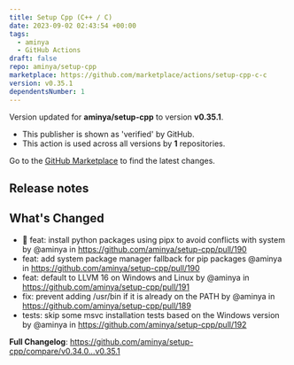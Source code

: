 ```yaml
---
title: Setup Cpp (C++ / C)
date: 2023-09-02 02:43:54 +00:00
tags:
  - aminya
  - GitHub Actions
draft: false
repo: aminya/setup-cpp
marketplace: https://github.com/marketplace/actions/setup-cpp-c-c
version: v0.35.1
dependentsNumber: 1
---
```



Version updated for **aminya/setup-cpp** to version **v0.35.1**.
- This publisher is shown as 'verified' by GitHub.
- This action is used across all versions by **1** repositories.

Go to the [GitHub Marketplace](https://github.com/marketplace/actions/setup-cpp-c-c) to find the latest changes.

## Release notes

## What's Changed
* 🎉  feat: install python packages using pipx to avoid conflicts with system by @aminya in https://github.com/aminya/setup-cpp/pull/190
* feat: add system package manager fallback for pip packages @aminya in https://github.com/aminya/setup-cpp/pull/190
* feat: default to LLVM 16 on Windows and Linux by @aminya in https://github.com/aminya/setup-cpp/pull/191
* fix: prevent adding /usr/bin if it is already on the PATH by @aminya in https://github.com/aminya/setup-cpp/pull/189
* tests: skip some msvc installation tests based on the Windows version by @aminya in https://github.com/aminya/setup-cpp/pull/192


**Full Changelog**: https://github.com/aminya/setup-cpp/compare/v0.34.0...v0.35.1

